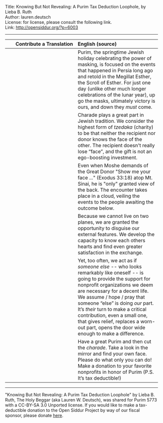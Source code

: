 <html>
<head></head>
<body>
Title: Knowing But Not Revealing: A Purim Tax Deduction Loophole, by Lieba B. Ruth<br />
Author: lauren.deutsch<br />
License: for license, please consult the following link.<br />
Link: <a href="http://opensiddur.org/?p=6003">http://opensiddur.org/?p=6003</a>
<p />
<hr />

<table style="margin-left: auto;margin-right: auto;" class="draggable">
<thead><tr><th id="x" style="text-align: right;">Contribute a Translation</th><th style="text-align: left;">English (source)</th></tr></thead>
<tbody>
<tr>
<td style="vertical-align:top;" width="46%">
<div class="liturgy"><span lang="he">

</span></div></td>

<td style="vertical-align:top;"><div class="english">
Purim, the springtime Jewish holiday celebrating the power of masking, is focused on the events that happened in Persia long ago and retold in the Megillat Esther, the Scroll of Esther. For just one day (unlike other much longer celebrations of the lunar year), up go the masks, ultimately victory is ours, and down they <em>must</em> come.
</div></td></tr>


<tr><td style="vertical-align:top;" width="46%">
<div class="liturgy"><span lang="he">

</span></div></td>

<td style="vertical-align:top;"><div class="english">
Charade plays a great part in Jewish tradition. We consider the highest form of <em>tzedaka</em> (charity) to be that neither the recipient nor donor knows the face of the other. The recipient doesn't really lose “face”, and the gift is not an ego-boosting investment. 
</div></td></tr>


<tr><td style="vertical-align:top;" width="46%">
<div class="liturgy"><span lang="he">

</span></div></td>

<td style="vertical-align:top;"><div class="english">
Even when Moshe demands of the Great Donor "Show me your face ..." (Exodus 33:18) atop Mt. Sinai, he is "only" granted view of the back. The encounter takes place in a cloud, veiling the events to the people awaiting the outcome below. 
</div></td></tr>


<tr><td style="vertical-align:top;" width="46%">
<div class="liturgy"><span lang="he">

</span></div></td>

<td style="vertical-align:top;"><div class="english">
Because we cannot live on two planes, we are granted the opportunity to disguise our external features. We develop the capacity to know each others hearts and find even greater satisfaction in the exchange.
</div></td></tr>


<tr><td style="vertical-align:top;" width="46%">
<div class="liturgy"><span lang="he">

</span></div></td>

<td style="vertical-align:top;"><div class="english">
Yet, too often, we act as if <em>someone else</em> -- who looks remarkably like oneself -- is going to provide the support for nonprofit organizations we deem are necessary for a decent life. We assume / hope / pray that someone “else” is doing <em>our</em> part. It’s <em>their</em> turn to make a critical contribution, even a small one, that gives relief, replaces a worn-out part, opens the door wide enough to make a difference. 
</div></td></tr>


<tr><td style="vertical-align:top;" width="46%">
<div class="liturgy"><span lang="he">

</span></div></td>

<td style="vertical-align:top;"><div class="english">
Have a great Purim and then cut the <em>charade</em>. Take a look in the mirror and find your own face. Please do what only you can do! Make a donation to your favorite nonprofits in honor of Purim (P.S. It’s tax deductible!)
</div>
</td></tr></tbody></table>

<hr />

"Knowing But Not Revealing: A Purim Tax Deduction Loophole" by Lieba B. Ruth, The Holy Beggar (aka Lauren W. Deutsch), was shared for Purim 5773 with a CC-BY-SA 3.0 Unported license. If you would like to make a tax-deductible donation to the Open Siddur Project by way of our fiscal sponsor, please donate <a href="http://www.razoo.com/story/Opensiddurproject">here</a>.
</body>
</html>